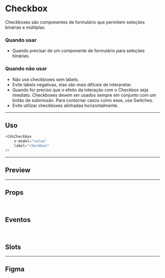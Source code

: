 # Checkbox

Checkboxes são componentes de formulário que permitem seleções binárias e múltiplas.

### Quando usar

- Quando precisar de um componente de formulário para seleções binárias.

### Quando não usar

- Não use checkboxes sem labels.
- Evite labels negativas, elas são mais difíceis de interpretar.
- Quando for preciso que o efeito da interação com o Checkbox seja imediato. Checkboxes devem ser usados sempre em conjunto com um botão de submissão. Para contornar casos como esse, use Switches.
- Evite utilizar checkboxes alinhadas horizontalmente.

---

## Uso

```js
<CdsCheckbox
	v-model="value"
	label="checkbox"
/>
```

---

## Preview

<PreviewContainer
	:component="CdsCheckbox"
	:events="cdsCheckboxEvents"
/>

---

## Props

<APITable
	name="Checkbox"
	section="props"
/>
<br />

## Eventos

<APITable
	name="Checkbox"
	section="events"
/>
<br />

## Slots

<APITable
	name="Checkbox"
	section="slots"
/>

---

## Figma

<FigmaFrame
	src="https://embed.figma.com/design/J5fTswomlHu7RXk1gwbUq6/Cuida?node-id=2040-370&embed-host=share"
/>

<script setup>
import { ref } from 'vue';
import CdsCheckbox from '@/components/Checkbox.vue';
import APITable from '../../docgen/APITable.vue';
import DemoContainer from '../../docgen/DemoContainer.vue';
import FigmaFrame from '../../docgen/FigmaFrame.vue';

const cdsCheckboxEvents = [
	'update:modelValue',
	'update:indeterminate'
];
</script>
